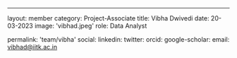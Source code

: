---
layout: member
category: Project-Associate
title: Vibha Dwivedi
date: 20-03-2023
image: 'vibhad.jpeg'
role: Data Analyst

permalink: 'team/vibha'
social:
    linkedin: 
    twitter:
    orcid: 
    google-scholar: 
    email: vibhad@iitk.ac.in